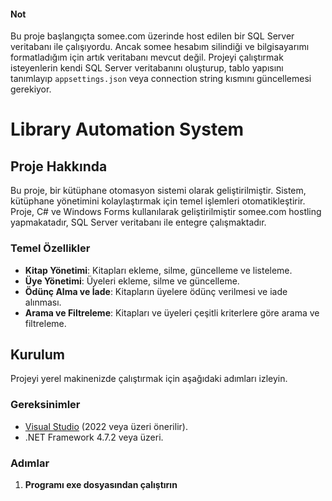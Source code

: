 #### Not
Bu proje başlangıçta somee.com üzerinde host edilen bir SQL Server veritabanı ile çalışıyordu. 
Ancak somee hesabım silindiği ve bilgisayarımı formatladığım için artık veritabanı mevcut değil. 
Projeyi çalıştırmak isteyenlerin kendi SQL Server veritabanını oluşturup, tablo yapısını tanımlayıp 
`appsettings.json` veya connection string kısmını güncellemesi gerekiyor.

# Library Automation System

## Proje Hakkında
Bu proje, bir kütüphane otomasyon sistemi olarak geliştirilmiştir. Sistem, kütüphane yönetimini kolaylaştırmak için temel işlemleri otomatikleştirir. Proje, C# ve Windows Forms kullanılarak geliştirilmiştir somee.com hostling yapmakatadır, SQL Server veritabanı ile entegre çalışmaktadır.

### Temel Özellikler
- **Kitap Yönetimi**: Kitapları ekleme, silme, güncelleme ve listeleme.
- **Üye Yönetimi**: Üyeleri ekleme, silme ve güncelleme.
- **Ödünç Alma ve İade**: Kitapların üyelere ödünç verilmesi ve iade alınması.
- **Arama ve Filtreleme**: Kitapları ve üyeleri çeşitli kriterlere göre arama ve filtreleme.

## Kurulum
Projeyi yerel makinenizde çalıştırmak için aşağıdaki adımları izleyin.

### Gereksinimler
- [Visual Studio](https://visualstudio.microsoft.com/) (2022 veya üzeri önerilir).
- .NET Framework 4.7.2 veya üzeri.

### Adımlar
1. **Programı exe dosyasından çalıştırın**
